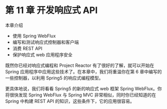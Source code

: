 # 第 11 章 开发响应式 API

本章介绍

- 使用 Spring WebFlux
- 编写和测试响应式控制器和客户端
- 消费 REST API
- 保护响应式 web 应用程序安全

既然你已经对响应式编程和 Project Reactor 有了很好的了解，就可以开始在 Spring 应用程序中应用这些技术了。在本章中，我们将重温你在第 6 章中编写的一些控制器，以利用 Spring5 的响应式编程模型。

更具体地说，我们将看看 Spring5 的新的响应式 web 框架 Spring WebFlux。你将很快发现 Spring WebFlux 与 Spring MVC 非常相似，同时你已经知道的在 Spring 中构建 REST API 的知识，这些条件下，它的应用很容易。
